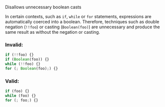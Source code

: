 Disallows unnecessary boolean casts

In certain contexts, such as `if`, `while` or `for` statements, expressions are
automatically coerced into a boolean. Therefore, techniques such as double
negation (`!!foo`) or casting (`Boolean(foo)`) are unnecessary and produce the
same result as without the negation or casting.

### Invalid:

```typescript
if (!!foo) {}
if (Boolean(foo)) {}
while (!!foo) {}
for (; Boolean(foo);) {}
```

### Valid:

```typescript
if (foo) {}
while (foo) {}
for (; foo;) {}
```
